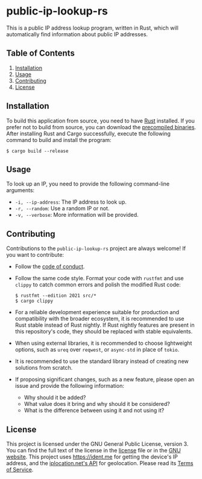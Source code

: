 # public-ip-lookup-rs

This is a public IP address lookup program, written in Rust, which will automatically find information about public IP addresses.

## Table of Contents

1.  [Installation](#installation)
2.  [Usage](#usage)
3.  [Contributing](#contributing)
4.  [License](#license)

## Installation

To build this application from source, you need to have [Rust](https://rustup.rs) installed. If you prefer not to build from source, you can download the [precompiled binaries](https://github.com/walker84837/public-ip-lookup-rs/releases). After installing Rust and Cargo successfully, execute the following command to build and install the program:

``` console
$ cargo build --release
```

## Usage

To look up an IP, you need to provide the following command-line arguments:

  - `-i, --ip-address`: The IP address to look up.
  - `-r, --random`: Use a random IP or not.
  - `-v, --verbose`: More information will be provided.

## Contributing

Contributions to the `public-ip-lookup-rs` project are always welcome\! If you want to contribute:

  - Follow the [code of conduct](CODE_OF_CONDUCT.md).

  - Follow the same code style. Format your code with `rustfmt` and use `clippy` to catch common errors and polish the modified Rust code:

    ``` console
    $ rustfmt --edition 2021 src/*
    $ cargo clippy
    ```

  - For a reliable development experience suitable for production and compatibility
    with the broader ecosystem, it is recommended to use Rust stable instead of Rust nightly.
    If Rust nightly features are present in this repository's code, they should be replaced with stable equivalents.

  - When using external libraries, it is recommended to choose lightweight options,
    such as `ureq` over `reqwest`, or `async-std` in place of `tokio`.

  - It is recommended to use the standard library instead of creating new solutions from scratch.

  - If proposing significant changes, such as a new feature, please open an issue and provide the
    following information:
    
      - Why should it be added?
      - What value does it bring and why should it be considered?
      - What is the difference between using it and not using it?

## License

This project is licensed under the GNU General Public License, version 3. You can find the full text of the license in the [license](LICENSE.md) file or in the [GNU website](https://www.gnu.org/licenses/gpl-3.0.html).
This project uses <https://ident.me> for getting the device's IP address, and the [iplocation.net's API](https://api.iplocation.net/) for geolocation. Please read its [Terms of Service](https://www.iplocation.net/terms-of-service).
